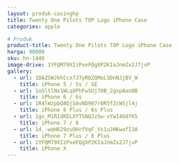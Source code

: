 ```yaml
---
layout: produk-casinghp
title: Twenty One Pilots TOP Logo iPhone Case
categories: apple

# Produk
product-title: Twenty One Pilots TOP Logo iPhone Case
harga: 90000
sku: hn-1448
image-drive: 1YFQM79XIzPxeFQgXP2KIaJnmZx2J7jvP
gallery:
  - url: 1DAZSWJkhCcx7J7yRbZQMaLSDnNJjBV_W
    title: iPhone 5 / 5s / SE
  - url: 1oSltlNx1WLq8PhFwSUj70B_2gxpAan0B
    title: iPhone 6 / 6s
  - url: 1R4lWzpbQ8Qj5AvND907r0R5fZcWSjl4j
    title: iPhone 6 Plus / 6s Plus
  - url: 1gx_M1RIdKELXYTSNQJz5w-sYwI4GdfK5
    title: iPhone 7 / 8
  - url: 1d_-wqH629zuOHrfVqF_Vs1uJHKwafI3A
    title: iPhone 7 Plus / 8 Plus
  - url: 1YFQM79XIzPxeFQgXP2KIaJnmZx2J7jvP
    title: iPhone X
---
```

